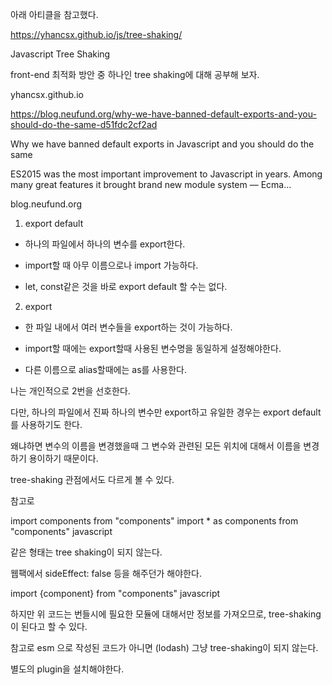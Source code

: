 아래 아티클을 참고했다.

https://yhancsx.github.io/js/tree-shaking/

Javascript Tree Shaking

front-end 최적화 방안 중 하나인 tree shaking에 대해 공부해 보자.

yhancsx.github.io

https://blog.neufund.org/why-we-have-banned-default-exports-and-you-should-do-the-same-d51fdc2cf2ad

Why we have banned default exports in Javascript and you should do the same

ES2015 was the most important improvement to Javascript in years. Among many great features it brought brand new module system — Ecma…

blog.neufund.org

1. export default

- 하나의 파일에서 하나의 변수를 export한다.

- import할 때 아무 이름으로나 import 가능하다.

- let, const같은 것을 바로 export default 할 수는 없다.

2. export

- 한 파일 내에서 여러 변수들을 export하는 것이 가능하다.

- import할 때에는 export할때 사용된 변수명을 동일하게 설정해야한다.

- 다른 이름으로 alias할때에는 as를 사용한다.

나는 개인적으로 2번을 선호한다.

다만, 하나의 파일에서 진짜 하나의 변수만 export하고 유일한 경우는 export default를 사용하기도 한다.

왜냐하면 변수의 이름을 변경했을때 그 변수와 관련된 모든 위치에 대해서 이름을 변경하기 용이하기 때문이다.

tree-shaking 관점에서도 다르게 볼 수 있다.

참고로

import components from "components"
import \* as components from "components"
javascript

같은 형태는 tree shaking이 되지 않는다.

웹팩에서 sideEffect: false 등을 해주던가 해야한다.

import {component} from "components"
javascript

하지만 위 코드는 번들시에 필요한 모듈에 대해서만 정보를 가져오므로, tree-shaking이 된다고 할 수 있다.

참고로 esm 으로 작성된 코드가 아니면 (lodash) 그냥 tree-shaking이 되지 않는다.

별도의 plugin을 설치해야한다.
